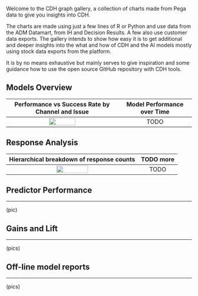 Welcome to the CDH graph gallery, a collection of charts made from Pega data to give you insights into CDH.

The charts are made using just a few lines of R or Python and use data from the ADM Datamart, from IH and Decision Results. A few also use customer data exports. The gallery intends to show how easy it is to get additional and deeper insights into the what and how of CDH and the AI models mostly using stock data exports from the platform.

It is by no means exhaustive but mainly serves to give inspiration and some guidance how to use the open source GitHub repository with CDH tools.


## Models Overview

| Performance vs Success Rate by Channel and Issue | Model Performance over Time |
| :---: | :---: |
| <img src="/pegasystems/cdh-datascientist-tools/blob/master/images/bubblechart_on_channel_issue.png" width="50%"> | TODO       |



## Response Analysis

| Hierarchical breakdown of response counts | TODO more |
| :---: | :---: |
| <img src="/pegasystems/cdh-datascientist-tools/blob/master/images/IH_responses_hierarchical_breakdown.png" width="50%"> | TODO       |


## Predictor Performance
***

(pic)

## Gains and Lift
***

(pics)

## Off-line model reports
***

(pics)


